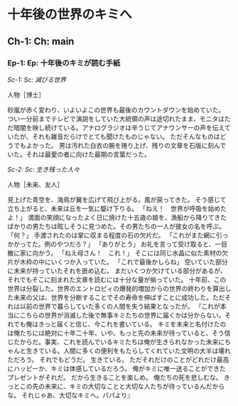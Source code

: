 # 十年後の世界のキミへ

<!--世界が崩壊する-->

<!--Characters
* 博士（50）
* 未来（15）
-->

## Ch-1: Ch: main

### Ep-1: Ep: 十年後のキミが読む手紙


*Sc-1: Sc: 滅びる世界*

人物［博士］

砂嵐が赤く変わり、いよいよこの世界も最後のカウントダウンを始めていた。
つい一分前までテレビで演説をしていた大統領の声は途切れたまま、モニタはただ暗闇を映し続けている。アナログラジオは辛うじてアナウンサーの声を伝えていたが、それも雑音だらけでとても聞けたものじゃない。
ただそんなものはどうでもよかった。
男は汚れた白衣の腕を捲り上げ、残りの文章を石版に刻んでいた。それは最愛の者に向けた最期の言葉だった。

*Sc-2: Sc: 生き残った人々*

人物［未来、友人］

見上げた青空を、海鳥が翼を広げて飛び上がる。風が戻ってきた。
そう感じて立ち上がると、未来は丘を一気に駆け下りる。
「ねえ！　世界が呼吸を始めたよ！」
満面の笑顔になったよく日に焼けた十五歳の娘を、漁船から降りてきたばかりの男たちは眩しそうに見つめた。その男たちの一人が彼女の名を呼ぶ。
「何？」
手渡されたのは掌に収まる程度の石の欠片だ。
「これがまた網に引っかかってた。例のやつだろ？」
「ありがとう」
お礼を言って受け取ると、一目散に家に向かう。
「ねえ母さん！　これ！」
そこには同じ水晶に似た素材の欠片が木枠の中にいくつか入っていた。
「これで最後かしらね」
空いていた部分に未来が持っていたそれを嵌め込む。
まだいくつか欠けている部分があるが、それでもそこに刻まれた文章を読むには十分な量が揃っていた。
十年前、この世界は分裂した。世界のエントロピィの爆発的増加からの世界の終わりを算出した未来の父は、世界を分断することでその寿命を伸ばすことに成功した。ただそれは以前の世界で暮らしていた多くの人間を失う結果となったが。
『これが本当にこちらの世界が消滅した後で無事キミたちの世界に届くかは分からない。それでも俺はきっと届くと信じ、今これを書いている。
キミを未来と名付けたのは俺たちには絶対に十年二十年、いや、もっと先の未来が待っていると、そう信じたからだ。事実、これを読んでいるキミたちは俺が生きられなかった未来にちゃんと生きている。人間に多くの便利をもたらしてくれていた文明の大半は壊れただろう。
それでもどうだ。
生きている。
ただそれだけのことがどれだけ最高にハッピーか、キミは体感しているだろう。
俺がキミに唯一送ることができたプレゼントがそれだ。
だから生きることを楽しめ。
俺たちの死を悲しむな。
きっとこの先の未来に、キミの大切なことと大切な人たちが待っているんだからな。
それじゃあ、大切なキミへ。パパより』

